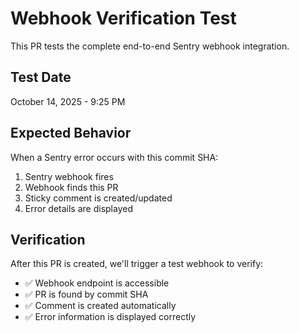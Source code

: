 # Webhook Verification Test

This PR tests the complete end-to-end Sentry webhook integration.

## Test Date
October 14, 2025 - 9:25 PM

## Expected Behavior

When a Sentry error occurs with this commit SHA:
1. Sentry webhook fires
2. Webhook finds this PR
3. Sticky comment is created/updated
4. Error details are displayed

## Verification

After this PR is created, we'll trigger a test webhook to verify:
- ✅ Webhook endpoint is accessible
- ✅ PR is found by commit SHA
- ✅ Comment is created automatically
- ✅ Error information is displayed correctly

